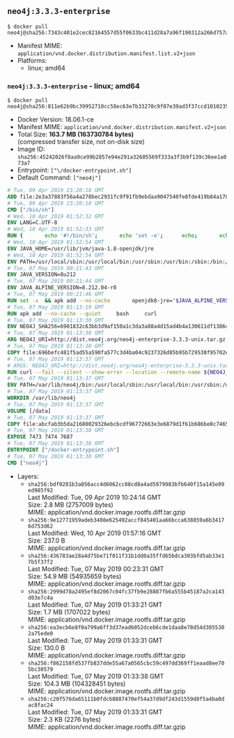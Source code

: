 ## `neo4j:3.3.3-enterprise`

```console
$ docker pull neo4j@sha256:7343c401e2cec82164557d55f0633bc411d28a7a96f190312a266d757a7aba78
```

-	Manifest MIME: `application/vnd.docker.distribution.manifest.list.v2+json`
-	Platforms:
	-	linux; amd64

### `neo4j:3.3.3-enterprise` - linux; amd64

```console
$ docker pull neo4j@sha256:811e62b9bc39952710cc58ec63e7b33270c9f07e39ad3f37ccd1010235d7836d
```

-	Docker Version: 18.06.1-ce
-	Manifest MIME: `application/vnd.docker.distribution.manifest.v2+json`
-	Total Size: **163.7 MB (163730784 bytes)**  
	(compressed transfer size, not on-disk size)
-	Image ID: `sha256:45242026f8aa9ce99b2857e94e291a32605569f333a3f3b9f139c36ee1a073a7`
-	Entrypoint: `["\/docker-entrypoint.sh"]`
-	Default Command: `["neo4j"]`

```dockerfile
# Tue, 09 Apr 2019 23:20:18 GMT
ADD file:2e3a37883f56a4a278bec2931fc9f91fb9ebdaa9047540fe8fde419b84a1701b in / 
# Tue, 09 Apr 2019 23:20:18 GMT
CMD ["/bin/sh"]
# Wed, 10 Apr 2019 01:52:32 GMT
ENV LANG=C.UTF-8
# Wed, 10 Apr 2019 01:52:33 GMT
RUN { 		echo '#!/bin/sh'; 		echo 'set -e'; 		echo; 		echo 'dirname "$(dirname "$(readlink -f "$(which javac || which java)")")"'; 	} > /usr/local/bin/docker-java-home 	&& chmod +x /usr/local/bin/docker-java-home
# Wed, 10 Apr 2019 01:52:54 GMT
ENV JAVA_HOME=/usr/lib/jvm/java-1.8-openjdk/jre
# Wed, 10 Apr 2019 01:52:54 GMT
ENV PATH=/usr/local/sbin:/usr/local/bin:/usr/sbin:/usr/bin:/sbin:/bin:/usr/lib/jvm/java-1.8-openjdk/jre/bin:/usr/lib/jvm/java-1.8-openjdk/bin
# Tue, 07 May 2019 00:21:43 GMT
ENV JAVA_VERSION=8u212
# Tue, 07 May 2019 00:21:44 GMT
ENV JAVA_ALPINE_VERSION=8.212.04-r0
# Tue, 07 May 2019 00:21:46 GMT
RUN set -x 	&& apk add --no-cache 		openjdk8-jre="$JAVA_ALPINE_VERSION" 	&& [ "$JAVA_HOME" = "$(docker-java-home)" ]
# Tue, 07 May 2019 01:13:19 GMT
RUN apk add --no-cache --quiet     bash     curl
# Tue, 07 May 2019 01:13:30 GMT
ENV NEO4J_SHA256=6901832c63bb3d9af150a1c3da3a88a4d15ad4b4a130611df138648d4c25f1a8 NEO4J_TARBALL=neo4j-enterprise-3.3.3-unix.tar.gz NEO4J_EDITION=enterprise
# Tue, 07 May 2019 01:13:30 GMT
ARG NEO4J_URI=http://dist.neo4j.org/neo4j-enterprise-3.3.3-unix.tar.gz
# Tue, 07 May 2019 01:13:30 GMT
COPY file:696befc481f5ad55a590fa577c3d4ba04c9237326d85b95b729538f95702e110 in /tmp/ 
# Tue, 07 May 2019 01:13:37 GMT
# ARGS: NEO4J_URI=http://dist.neo4j.org/neo4j-enterprise-3.3.3-unix.tar.gz
RUN curl --fail --silent --show-error --location --remote-name ${NEO4J_URI}     && echo "${NEO4J_SHA256}  ${NEO4J_TARBALL}" | sha256sum -csw -     && tar --extract --file ${NEO4J_TARBALL} --directory /var/lib     && mv /var/lib/neo4j-* /var/lib/neo4j     && rm ${NEO4J_TARBALL}     && mv /var/lib/neo4j/data /data     && ln -s /data /var/lib/neo4j/data     && apk del curl
# Tue, 07 May 2019 01:13:37 GMT
ENV PATH=/var/lib/neo4j/bin:/usr/local/sbin:/usr/local/bin:/usr/sbin:/usr/bin:/sbin:/bin:/usr/lib/jvm/java-1.8-openjdk/jre/bin:/usr/lib/jvm/java-1.8-openjdk/bin
# Tue, 07 May 2019 01:13:37 GMT
WORKDIR /var/lib/neo4j
# Tue, 07 May 2019 01:13:37 GMT
VOLUME [/data]
# Tue, 07 May 2019 01:13:37 GMT
COPY file:abcfab3b5da21680029326ebcbcdf96772663e3e6879d1f61b686be0c74653b5 in /docker-entrypoint.sh 
# Tue, 07 May 2019 01:13:38 GMT
EXPOSE 7473 7474 7687
# Tue, 07 May 2019 01:13:38 GMT
ENTRYPOINT ["/docker-entrypoint.sh"]
# Tue, 07 May 2019 01:13:38 GMT
CMD ["neo4j"]
```

-	Layers:
	-	`sha256:bdf0201b3a056acc4d6062cc88cd8a4ad5979983bfb640f15a145e09ed985f92`  
		Last Modified: Tue, 09 Apr 2019 10:24:14 GMT  
		Size: 2.8 MB (2757009 bytes)  
		MIME: application/vnd.docker.image.rootfs.diff.tar.gzip
	-	`sha256:9e12771959adeb3408e625492accf845401aa66bcca638859a6b34176d753d62`  
		Last Modified: Wed, 10 Apr 2019 01:57:16 GMT  
		Size: 237.0 B  
		MIME: application/vnd.docker.image.rootfs.diff.tar.gzip
	-	`sha256:436783ae28a4d75be71f011f31b1dd0a35ffd65bdca303bfd5ab33e17b5f37f2`  
		Last Modified: Tue, 07 May 2019 00:23:31 GMT  
		Size: 54.9 MB (54935659 bytes)  
		MIME: application/vnd.docker.image.rootfs.diff.tar.gzip
	-	`sha256:2999d78a2495ef8d2067c04fc37fb9e28887fb6a555b45187a2ca143d03e7c4a`  
		Last Modified: Tue, 07 May 2019 01:33:21 GMT  
		Size: 1.7 MB (1707022 bytes)  
		MIME: application/vnd.docker.image.rootfs.diff.tar.gzip
	-	`sha256:ea3ecb6e8f0a799a6ff3d37ead6052dceb6cde1daa8e78d54d3055302a75ede0`  
		Last Modified: Tue, 07 May 2019 01:33:31 GMT  
		Size: 130.0 B  
		MIME: application/vnd.docker.image.rootfs.diff.tar.gzip
	-	`sha256:f862158fd537fb837dde55a67a0565cbc59c497dd369ff1eaad8ee705bc30579`  
		Last Modified: Tue, 07 May 2019 01:33:38 GMT  
		Size: 104.3 MB (104328451 bytes)  
		MIME: application/vnd.docker.image.rootfs.diff.tar.gzip
	-	`sha256:c20f576da65111b0fdc68887470ef54a37d9df243d1559d8f5a4ba0dac8fac24`  
		Last Modified: Tue, 07 May 2019 01:33:31 GMT  
		Size: 2.3 KB (2276 bytes)  
		MIME: application/vnd.docker.image.rootfs.diff.tar.gzip
